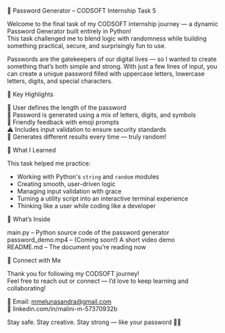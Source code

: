 🔐 Password Generator – CODSOFT Internship Task 5

Welcome to the final task of my CODSOFT internship journey — a dynamic Password Generator built entirely in Python!  
This task challenged me to blend logic with randomness while building something practical, secure, and surprisingly fun to use.

Passwords are the gatekeepers of our digital lives — so I wanted to create something that’s both simple and strong. With just a few lines of input, you can create a unique password filled with uppercase letters, lowercase letters, digits, and special characters.

🎯 Key Highlights

🧮 User defines the length of the password  
🔀 Password is generated using a mix of letters, digits, and symbols  
💬 Friendly feedback with emoji prompts  
⚠️ Includes input validation to ensure security standards  
🔄 Generates different results every time — truly random!

🧠 What I Learned

This task helped me practice:
- Working with Python's `string` and `random` modules
- Creating smooth, user-driven logic
- Managing input validation with grace
- Turning a utility script into an interactive terminal experience
- Thinking like a user while coding like a developer

🎁 What’s Inside

main.py – Python source code of the password generator  
password_demo.mp4 – (Coming soon!) A short video demo  
README.md – The document you’re reading now

💌 Connect with Me

Thank you for following my CODSOFT journey!  
Feel free to reach out or connect — I’d love to keep learning and collaborating!

📧 Email: mmelunasandra@gmail.com  
🔗 linkedin.com/in/malini-m-57370932b

Stay safe. Stay creative. Stay strong — like your password 💪🔐
